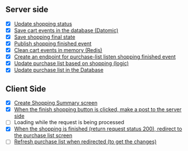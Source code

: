 
## Server side 

- [x] [Update shopping status](https://github.com/gumberss/PurchaseListinator/issues/75)
- [x] [Save cart events in the database (Datomic)](https://github.com/gumberss/PurchaseListinator/issues/76)
- [x] [Save shopping final state](https://github.com/gumberss/PurchaseListinator/issues/77)
- [x] [Publish shopping finished event](https://github.com/gumberss/PurchaseListinator/issues/78)
- [x] [Clean cart events in memory (Redis)](https://github.com/gumberss/PurchaseListinator/issues/82)
- [x] [Create an endpoint for purchase-list listen shopping finished event](https://github.com/gumberss/PurchaseListinator/issues/79)
- [x] [Update purchase list based on shopping (logic)](https://github.com/gumberss/PurchaseListinator/issues/80)
- [x] [Update purchase list in the Database](https://github.com/gumberss/PurchaseListinator/issues/81)

## Client Side
- [x] [Create Shopping Summary screen](https://github.com/gumberss/FinanceControlinatorMobile/issues/140)
- [x] [When the finish shopping button is clicked, make a post to the server side](https://github.com/gumberss/FinanceControlinatorMobile/issues/141)
- [ ] Loading while the request is being processed
- [x] [When the shopping is finished (return request status 200), redirect to the purchase list screen](https://github.com/gumberss/FinanceControlinatorMobile/issues/143)
- [ ] [Refresh purchase list when redirected (to get the changes)](https://github.com/gumberss/FinanceControlinatorMobile/issues/142)